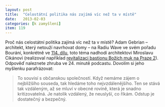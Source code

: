 ```yaml
---
layout: post
title:  "Celostátní politika nás zajímá víc než ta v místě"
date:   2013-02-03
categories: [k zamyšlení]
item: 119
---
```

Proč nás celostátní politika zajímá víc než ta v místě? Adam Gebrian – architekt, který netouží navrhovat domy – na Radiu Wave ve svém pořadu Bourání, konkrétně ve <a href="http://www.rozhlas.cz/radiowave/bourani/_zprava/bourani-s-pavlou-melkovou-a-miroslavem-cikanem--1012314">114. dílu</a>,  toto téma nadhodí architektovi Miroslavu Cikánovi (realizoval například <a href="http://www.mca-atelier.com/projekty_prezentace/01-revitalizace%20Bastionu.pdf">revitalizaci bastionu Božích muk na Praze 2</a>). Odpověď naleznete zhruba ve 24. minutě podcastu. Dovolím si jeho myšlenku parafrázovat:

> To souvisí s občanskou společností. Když nemáme zájem o nejbližšího souseda, tak hledáme toho nejvzdálenějšího. Ten se stává tak vzdáleným, 
až se mluví v obecné rovině, která je snadno kritizovatelná. Je natolik vzdálený, že neuslyší, co říkám. Odstup je dostatečný a bezpečný.